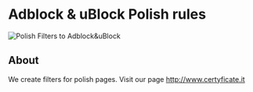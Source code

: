 # Adblock & uBlock Polish rules
![Polish Filters to Adblock&uBlock](http://www.certyficate.it/wp-content/uploads/2014/05/logo_ciemne-tło-jasne-litery.png)

## About
We create filters for polish pages. Visit our page http://www.certyficate.it
